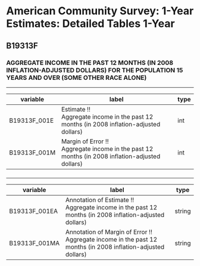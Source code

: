 # American Community Survey: 1-Year Estimates: Detailed Tables 1-Year

## B19313F

### AGGREGATE INCOME IN THE PAST 12 MONTHS (IN 2008 INFLATION-ADJUSTED DOLLARS) FOR THE POPULATION 15 YEARS AND OVER (SOME OTHER RACE ALONE)

___

| variable | label | type |
| ----- | ----- | ----- |
| B19313F_001E | Estimate !!<br>Aggregate income in the past 12 months (in 2008 inflation-adjusted dollars) | int |
| B19313F_001M | Margin of Error !!<br>Aggregate income in the past 12 months (in 2008 inflation-adjusted dollars) | int |
### 

___

| variable | label | type |
| ----- | ----- | ----- |
| B19313F_001EA | Annotation of Estimate !!<br>Aggregate income in the past 12 months (in 2008 inflation-adjusted dollars) | string |
| B19313F_001MA | Annotation of Margin of Error !!<br>Aggregate income in the past 12 months (in 2008 inflation-adjusted dollars) | string |

